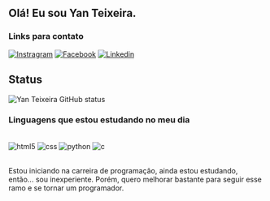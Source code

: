 ## Olá! Eu sou Yan Teixeira.
### Links para contato

[![Instragram](https://img.shields.io/badge/Instagram-E4405F?style=for-the-badge&logo=instagram&logoColor=white)](https://www.instagram.com/yan_teixeira09/profilecard/?igsh=MXhtZ2VpbG5xZWt0ZQ==)
[![Facebook](https://img.shields.io/badge/Facebook-1877F2?style=for-the-badge&logo=facebook&logoColor=white)](https://facebook.com/yan.teixeira.1000)
[![Linkedin](https://img.shields.io/badge/LinkedIn-0077B5?style=for-the-badge&logo=linkedin&logoColor=white)](https://www.linkedin.com/in/yan-teixeira-32ab82257)

## Status 
![Yan Teixeira GitHub status](https://github-readme-stats.vercel.app/api?username=yanteixeira&show_icons=true&theme=tokyonight)

### Linguagens que estou estudando no meu dia

<div style= "display: inline_bloxk"><br/>
    <img aling="center" alt="html5" src="https://img.shields.io/badge/HTML5-E34F26?style=for-the-badge&logo=html5&logoColor=white">
    <img aling="center" alt="css" src="https://img.shields.io/badge/CSS-239120?&style=for-the-badge&logo=css3&logoColor=white">
    <img aling="center" alt="python" src="https://img.shields.io/badge/Python-14354C?style=for-the-badge&logo=python&logoColor=white">
    <img aling="center" alt="c" src="https://img.shields.io/badge/C-00599C?style=for-the-badge&logo=c&logoColor=white">    
</div><br/>

Estou iniciando na carreira de programação, ainda estou estudando, então... sou inexperiente. Porém, quero melhorar bastante para seguir esse ramo e se tornar um programador.

<div style= "display: inline_bloxk"><br/>
    <img aling="center" alt="" src="https://www.icegif.com/wp-content/uploads/2023/07/icegif-93.gif">
</div><br/>
